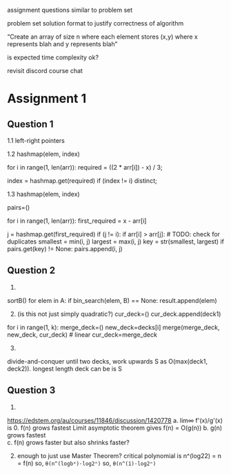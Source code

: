<!-- SPDX-License-Identifier: zlib-acknowledgement -->

assignment questions similar to problem set

problem set solution format to justify correctness of algorithm

“Create an array of size n where each element stores (x,y) where x represents blah and y represents blah”

is expected time complexity ok?

revisit discord course chat
# Assignment 1
## Question 1
1.1
left-right pointers

1.2
hashmap(elem, index)

for i in range(1, len(arr)):
  required = ((2 * arr[i]) - x) / 3;
  
  index = hashmap.get(required)
  if (index != i) distinct;
  
1.3
hashmap(elem, index)

pairs=()

for i in range(1, len(arr)):
  first_required = x - arr[i]
  
  j = hashmap.get(first_required)
  if (j != i):
    if arr[i] > arr[j]:
      # TODO: check for duplicates
      smallest = min(i, j)
      largest = max(i, j)
      key = str(smallest, largest)
      if pairs.get(key) != None:
        pairs.append(i, j)


## Question 2
1.
sortB()
for elem in A:
  if bin_search(elem, B) == None:
    result.append(elem)


2. (is this not just simply quadratic?)
cur_deck=()
cur_deck.append(deck1)

for i in range(1, k):
  merge_deck=()
  new_deck=decks[i]
  merge(merge_deck, new_deck, cur_deck) # linear
  cur_deck=merge_deck

3.
divide-and-conquer
until two decks, work upwards
S as O(max(deck1, deck2)). longest length deck can be is S

## Question 3
1.
https://edstem.org/au/courses/11846/discussion/1420778
a. lim∞ f'(x)/g'(x) is 0. 
f(n) grows fastest
Limit asymptotic theorem gives f(n) = O(g(n)) 
b. g(n) grows fastest  
c. f(n) grows faster but also shrinks faster? 

2. enough to just use Master Theorem?
critical polynomial is n^(log22) = n = f(n)
so, `θ(n^(logbᵃ)·log2ⁿ)` 
so, `θ(n^(1)·log2ⁿ)` 
